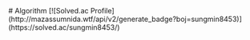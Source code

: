  <div> 
# Algorithm
[![Solved.ac Profile](http://mazassumnida.wtf/api/v2/generate_badge?boj=sungmin8453)](https://solved.ac/sungmin8453/)

</div>
